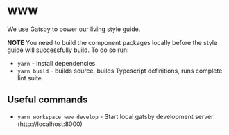 # www

We use Gatsby to power our living style guide.

**NOTE** You need to build the component packages locally before the style guide will successfully build. To do so run:

- `yarn` - install dependencies
- `yarn build` - builds source, builds Typescript definitions, runs complete lint suite.

## Useful commands

- `yarn workspace www develop` - Start local gatsby development server (http://localhost:8000)
